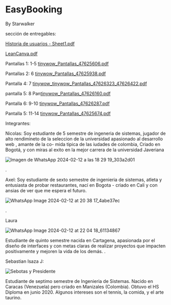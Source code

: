 # EasyBooking
By Starwalker


sección de entregables:

[Historia de usuarios - Sheet1.pdf](https://github.com/Intro-CompuMovil/EasyBooking/files/14240234/Historia.de.usuarios.-.Sheet1.pdf)

[LeanCanva.pdf](https://github.com/Intro-CompuMovil/EasyBooking/files/14240237/LeanCanva.pdf)

Pantallas 1: 1-5
[tinywow_Pantallas_47625606.pdf](https://github.com/Intro-CompuMovil/EasyBooking/files/14255458/tinywow_Pantallas_47625606.pdf)

Pantallas 2: 6
[tinywow_Pantallas_47625938.pdf](https://github.com/Intro-CompuMovil/EasyBooking/files/14255512/tinywow_Pantallas_47625938.pdf)

Pantalla 4: 7
[tinywow_tinywow_Pantallas_47626323_47626422.pdf](https://github.com/Intro-CompuMovil/EasyBooking/files/14255628/tinywow_tinywow_Pantallas_47626323_47626422.pdf)


pantalla 5: 8
Pan[tinywow_Pantallas_47626160.pdf](https://github.com/Intro-CompuMovil/EasyBooking/files/14255576/tinywow_Pantallas_47626160.pdf)

Pantalla 6: 9-10
[tinywow_Pantallas_47626287.pdf](https://github.com/Intro-CompuMovil/EasyBooking/files/14255588/tinywow_Pantallas_47626287.pdf)


Pantalla 5: 11-14
[tinywow_Pantallas_47625674.pdf](https://github.com/Intro-CompuMovil/EasyBooking/files/14255463/tinywow_Pantallas_47625674.pdf)



Integrantes: 

Nicolas:
Soy estudiante de 5 semestre de ingeneria de sistemas, jugador de alto rendimineto de la seleccion de la universidad apasionado al desarrollo web , amante de la co- mida tipica de las iudades de colombia, Criado en Bogotá, y con miras al exito en la mejor carrera de la universidad Javeriana

![Imagen de WhatsApp 2024-02-12 a las 18 29 19_303a2d01](https://github.com/Intro-CompuMovil/EasyBooking/assets/142281335/3710fe5b-87c8-4c5f-89d9-a9d194dca79b)


.

Axel:
Soy estudiante de sexto semestre de ingenieria de sistemas, atleta y entusiasta de probar restaurantes, nací en Bogota -  criado en Cali y con ansias de ver que me espera el futuro.

![WhatsApp Image 2024-02-12 at 20 38 17_4abe37ec](https://github.com/Intro-CompuMovil/EasyBooking/assets/157514583/c2ee2783-2136-4726-baf7-b27bf1c94355)


.

Laura

![WhatsApp Image 2024-02-12 at 22 04 18_61134867](https://github.com/Intro-CompuMovil/EasyBooking/assets/77295506/22756fc4-271b-4b36-8dc4-343089e4edc4)


Estudiante de quinto semestre nacida en Cartagena, apasionada por el diseño de interfaces y con metas claras de realizar proyectos que impacten positivamente y mejoren la vida de los demás.
.

Sebastian Isaza J:


![Sebotas y Presidente](https://github.com/Intro-CompuMovil/EasyBooking/assets/77295506/d8fa4152-4bee-4042-85a7-d9c5e25495e5)

Estudiante de septimo semestre de Ingenieria de Sistemas. Nacido en Caracas (Venezuela) pero criado en Manizales (Colombia). Obtuvo el HS Diploma en junio 2020. Algunos intereses son el tennis, la comida, y el arte taurino. 

